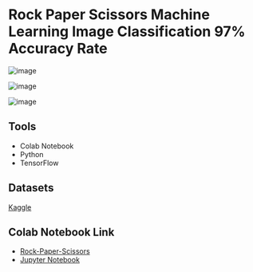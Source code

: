 # Rock Paper Scissors Machine Learning Image Classification 97% Accuracy Rate

![image](https://github.com/moozunch/Rock-Paper-Scissors-ML-Image-Classification/assets/112236945/09ea977d-ff34-4027-b959-bc19ea8beff9)

![image](https://github.com/moozunch/Rock-Paper-Scissors-ML-Image-Classification/assets/112236945/740af3cd-be3a-405b-82cb-6a835d69bed2)

![image](https://github.com/moozunch/Rock-Paper-Scissors-ML-Image-Classification/assets/112236945/830f4fbf-c982-4a98-abb3-99267e22cf2e)



## Tools 
* Colab Notebook
* Python
* TensorFlow

## Datasets
[Kaggle](https://www.kaggle.com/datasets/drgfreeman/rockpaperscissors/data)

## Colab Notebook Link
* [Rock-Paper-Scissors](https://colab.research.google.com/drive/14fOGffgly_wDHu2HCZdRhykX0pk2qNgU?usp=sharing) 
* [Jupyter Notebook](https://github.com/moozunch/Rock-Paper-Scissors-ML-Image-Classification/blob/main/RockPaperScissors.ipynb)

